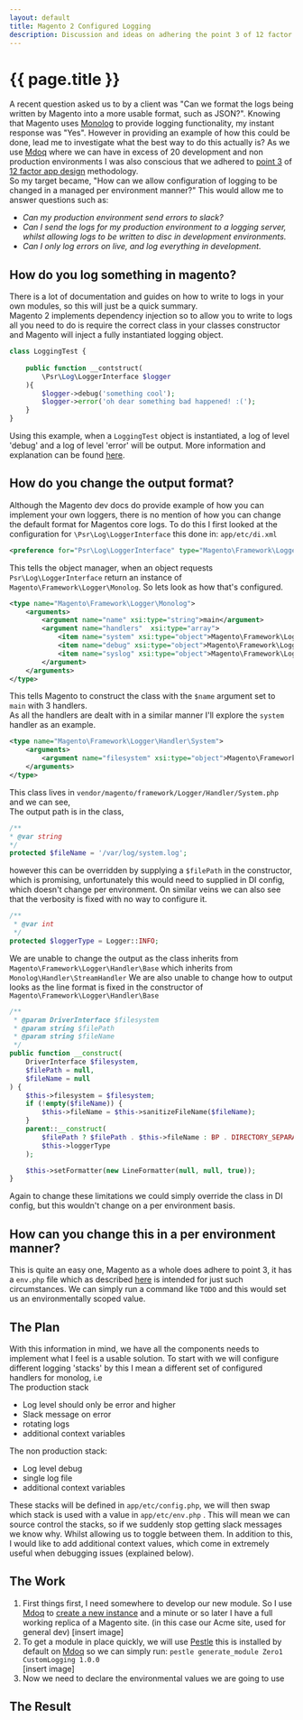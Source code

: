 ```yaml
---
layout: default
title: Magento 2 Configured Logging
description: Discussion and ideas on adhering the point 3 of 12 factor apo design for logging 
---
```



# {{ page.title }}

A recent question asked us to by a client was "Can we format the logs being written by Magento into a
more usable format, such as JSON?". Knowing that Magento uses [Monolog](https://packagist.org/packages/monolog/monolog) to provide logging
 functionality, my instant response was "Yes". However in providing an example of 
 how this could be done, lead me to investigate what the best way to do this actually is? As we use [Mdoq](https://www.mdoq.io) where 
 we can have in excess of 20 development and non production environments I was also conscious that we adhered to 
 [point 3](https://12factor.net/config) of [12 factor app design](https://12factor.net/) methodology.    
So my target became, "How can we allow configuration of logging to be changed in a managed per environment manner?"
 This would allow me to answer questions such as:
- *Can my production environment send errors to slack?*
- *Can I send the logs for my production environment to a logging server, 
 whilst allowing logs to be written to disc in development environments.*
 - *Can I only log errors on live, and log everything in development.*

## How do you log something in magento?
There is a lot of documentation and guides on how to write to logs in your own modules, so this 
will just be a quick summary.  
Magento 2 implements dependency injection so to allow you to write to logs all you need to do is 
require the correct class in your classes constructor and Magento will inject a fully instantiated 
logging object.
```php
class LoggingTest {
    
    public function __contstruct(
        \Psr\Log\LoggerInterface $logger
    ){
        $logger->debug('something cool');
        $logger->error('oh dear something bad happened! :(');
    }
}
```
Using this example, when a `LoggingTest` object is instantiated, a log of level 'debug' and a log 
of level 'error' will be output. More information and explanation can be found [here](https://devdocs.magento.com/guides/v2.3/config-guide/log/log-magento.html).

## How do you change the output format?
Although the Magento dev docs do provide example of how you can implement your own loggers, there 
is no mention of how you can change the default format for Magentos core logs. To do this I first looked 
at the configuration for `\Psr\Log\LoggerInterface` this done in: `app/etc/di.xml`  
```xml
<preference for="Psr\Log\LoggerInterface" type="Magento\Framework\Logger\Monolog" />
```
This tells the object manager, when an object requests `Psr\Log\LoggerInterface` return an instance of `Magento\Framework\Logger\Monolog`. So lets look as how that's configured. 
```xml
<type name="Magento\Framework\Logger\Monolog">
    <arguments>
        <argument name="name" xsi:type="string">main</argument>
        <argument name="handlers"  xsi:type="array">
            <item name="system" xsi:type="object">Magento\Framework\Logger\Handler\System</item>
            <item name="debug" xsi:type="object">Magento\Framework\Logger\Handler\Debug</item>
            <item name="syslog" xsi:type="object">Magento\Framework\Logger\Handler\Syslog</item>
        </argument>
    </arguments>
</type>
```
This tells Magento to construct the class with the `$name` argument set to `main` with 3 handlers.  
As all the handlers are dealt with in a similar manner I'll explore the `system`  handler as an example.  
```xml
<type name="Magento\Framework\Logger\Handler\System">
    <arguments>
        <argument name="filesystem" xsi:type="object">Magento\Framework\Filesystem\Driver\File</argument>
    </arguments>
</type>
```
This class lives in `vendor/magento/framework/Logger/Handler/System.php` and we can see,  
The output path is in the class,
 ```php
/**
 * @var string
 */
protected $fileName = '/var/log/system.log';
```
 however this can be overridden by supplying a `$filePath` in the constructor, which is promising,
 unfortunately this would need to supplied in DI config, which doesn't change per environment.
On similar veins we can also see that the verbosity is fixed with no way to configure it.
```php
/**
 * @var int
 */
protected $loggerType = Logger::INFO;
```
We are unable to change the output as the class inherits from `Magento\Framework\Logger\Handler\Base`
which inherits from `Monolog\Handler\StreamHandler` 
We are also unable to change how to output looks as the line format is fixed in the constructor of `Magento\Framework\Logger\Handler\Base`
```php
/**
 * @param DriverInterface $filesystem
 * @param string $filePath
 * @param string $fileName
 */
public function __construct(
    DriverInterface $filesystem,
    $filePath = null,
    $fileName = null
) {
    $this->filesystem = $filesystem;
    if (!empty($fileName)) {
        $this->fileName = $this->sanitizeFileName($fileName);
    }
    parent::__construct(
        $filePath ? $filePath . $this->fileName : BP . DIRECTORY_SEPARATOR . $this->fileName,
        $this->loggerType
    );

    $this->setFormatter(new LineFormatter(null, null, true));
}
```
Again to change these limitations we could simply override the class in DI config, but this 
wouldn't change on a per environment basis.

## How can you change this in a per environment manner?
This is quite an easy one, Magento as a whole does adhere to point 3, it has a `env.php` file which as described [here](https://devdocs.magento.com/guides/v2.3/config-guide/deployment/pipeline/#manage-the-configuration)
is intended for just such circumstances.
We can simply run a command like `TODO` and this would set us an environmentally scoped value.

## The Plan
With this information in mind, we have all the components needs to implement what I feel is a usable solution.
To start with we will configure different logging 'stacks' by this I mean a different set of configured 
handlers for monolog, i.e  
The production stack
- Log level should only be error and higher
- Slack message on error
- rotating logs
- additional context variables
  
The non production stack:
- Log level debug
- single log file
- additional context variables
  
These stacks will be defined in `app/etc/config.php`, we will then swap which stack is used with a value
 in `app/etc/env.php` . This will mean we can source control the stacks, so if we suddenly stop getting 
slack messages we know why. Whilst allowing us to toggle between them. In addition to this, I would like 
to add additional context values, which come in extremely useful when debugging issues (explained below).

## The Work
1. First things first, I need somewhere to develop our new module. So I use [Mdoq](https://www.mdoq.io) to [create a new instance](https://docs.mdoq.io/tutorials/creating-a-new-instance.html) 
  and a minute or so later I have a full working replica of a Magento site. (in this case our Acme site, used for general dev)
  [insert image]
2. To get a module in place quickly, we will use [Pestle](https://github.com/astorm/pestle/blob/master/README.md)
  this is installed by default on [Mdoq](https://www.mdoq.io) so we can simply run: `pestle generate_module Zero1 CustomLogging 1.0.0`  
  [insert image]
3. Now we need to declare the environmental values we are going to use

## The Result